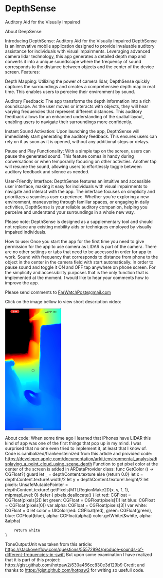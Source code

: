 # DepthSense
Auditory Aid for the Visually Impaired

About DeepSense

Introducing DepthSense: Auditory Aid for the Visually Impaired
DepthSense is an innovative mobile application designed to provide invaluable auditory assistance for individuals with visual impairments. Leveraging advanced camera lidar technology, this app generates a detailed depth map and converts it into a unique soundscape where the frequency of sound corresponds to the distance between objects and the center of the device screen.
Features:

Depth Mapping: Utilizing the power of camera lidar, DepthSense quickly captures the surroundings and creates a comprehensive depth map in real time. This enables users to perceive their environment by sound.

Auditory Feedback: The app transforms the depth information into a rich soundscape. As the user moves or interacts with objects, they will hear varying frequencies that represent different distances. This auditory feedback allows for an enhanced understanding of the spatial layout, enabling users to navigate their surroundings more confidently.

Instant Sound Activation: Upon launching the app, DepthSense will immediately start generating the auditory feedback. This ensures users can rely on it as soon as it is opened, without any additional steps or delays.

Pause and Play Functionality: With a simple tap on the screen, users can pause the generated sound. This feature comes in handy during conversations or when temporarily focusing on other activities. Another tap will resume the sound, allowing users to effortlessly toggle between auditory feedback and silence as needed.

User-Friendly Interface: DepthSense features an intuitive and accessible user interface, making it easy for individuals with visual impairments to navigate and interact with the app. The interface focuses on simplicity and prioritizes a seamless user experience.
Whether you're exploring a new environment, maneuvering through familiar spaces, or engaging in daily activities, DepthSense is your reliable auditory companion, helping you perceive and understand your surroundings in a whole new way.

Please note: DepthSense is designed as a supplementary tool and should not replace any existing mobility aids or techniques employed by visually impaired individuals.

How to use:
Once you start the app for the first time you need to give permission for the app to use camera as LIDAR is part of the camera. There are no other settings or tabs that need to be accessed in order for app to work. Sound with frequency that corresponds to distance from phone to the object in the center in the camera field with start automatically. In order to pause sound and toggle it ON and OFF tap anywhere on phone screen. For the simplicity and accessibility purposes that is the only function that is implemented at the moment.
I would like to hear your comments how to improve the app.

Please send comments to FarWatchPost@gmail.com

Click on the image bellow to view short description video:

[![DepthSense](https://github.com/Berranzan/DepthSense/blob/main/docs/assets/DepthSense%20screenshot%20small.png?raw=true)](https://www.youtube.com/watch?v=hSlkyQm20xM "DepthSense")

About code:
When some time ago I learned that iPhones have LIDAR this kind of app was one of the first things that pop up in my mind. I was surprised that no one even tried to implement it, at least that I know of.
Code is canibalized/frankensteinized from this article and provided code: https://developer.apple.com/documentation/arkit/environmental_analysis/displaying_a_point_cloud_using_scene_depth
Function to get pixel color at the center of the screen is added in ARDataProvider class:
 func GetColor () -> CGFloat?{
        guard let _ = depthContent.texture else {return 0.0}
        let x = depthContent.texture!.width/2
        let y = depthContent.texture!.height/2
        let pixels: UnsafeMutablePointer<Float32> = depthContent.texture!.getPixels(MTLRegionMake2D(x, y, 1, 1), mipmapLevel: 0)
        defer {
          pixels.deallocate()
        }
        let red: CGFloat   = CGFloat(pixels[2])
        let green: CGFloat = CGFloat(pixels[1])
        let blue: CGFloat  = CGFloat(pixels[0])
        var alpha: CGFloat = CGFloat(pixels[3])
        var white: CGFloat = 0
        let color = UIColor(red: CGFloat(red), green: CGFloat(green), blue: CGFloat(blue), alpha: CGFloat(alpha))
        color.getWhite(&white, alpha: &alpha)
        
        return white
    }
  ToneOutputUnit was taken from this article: https://stackoverflow.com/questions/55572894/produce-sounds-of-different-frequencies-in-swift
  But upon some examination I have realized that it is part of this project: https://gist.github.com/hotpaw2/630a466cc830e3d129b9
  Credit and thanks to https://gist.github.com/hotpaw2 for writing so usefull code.
